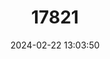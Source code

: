 ---
title: "17821"
category: "Podocnemis erythrocephala"
draft: false
date: 2024-02-22 13:03:50
languages:
  English: ["Red-headed River Turtle", "Red-headed Sideneck", "Red-headed Amazon River Turtle"]
  Spanish; Castilian: ["Chimpire"]
  Portuguese: ["Irapuca"]
  French: ["Podocnémide à tête rouge"]
---